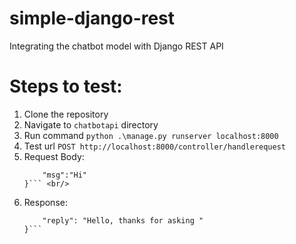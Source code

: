 # simple-django-rest
Integrating the chatbot model with Django REST API

# Steps to test: <br/>
1. Clone the repository <br/>
2. Navigate to ``chatbotapi`` directory <br/>
3. Run command ``python .\manage.py runserver localhost:8000`` <br/>
4. Test url ``POST http://localhost:8000/controller/handlerequest`` <br/>
5. Request Body: <br/>
    ```{
        "msg":"Hi"
    }``` <br/>
    
6. Response: <br/>
    ```{
        "reply": "Hello, thanks for asking "
    }```
    
  



